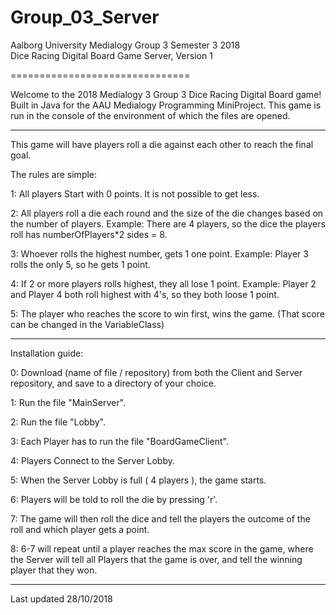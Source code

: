 # Group_03_Server

Aalborg University Medialogy Group 3 Semester 3 2018 <br /> Dice Racing Digital Board Game Server, Version 1

===============================

Welcome to the 2018 Medialogy 3 Group 3 Dice Racing Digital Board game! <br />
Built in Java for the AAU Medialogy Programming MiniProject.
This game is run in the console of the environment of which the files are opened.

------

This game will have players roll a die against each other to reach the final goal.

The rules are simple:

1: All players Start with 0 points. It is not possible to get less.

2: All players roll a die each round and the size of the die changes based on the number of players.
	Example: There are 4 players, so the dice the players roll has numberOfPlayers*2 sides = 8.
	
3: Whoever rolls the highest number, gets 1 one point.
	Example: Player 3 rolls the only 5, so he gets 1 point.
	
4: If 2 or more players rolls highest, they all lose 1 point.
	Example: Player 2 and Player 4 both roll highest with 4's, so they both loose 1 point.
	
5: The player who reaches the score to win first, wins the game. (That score can be changed in the VariableClass)

------

Installation guide:

0: Download (name of file / repository) from both the Client and Server repository, and save to a directory of your choice.

1: Run the file "MainServer".

2: Run the file "Lobby".

3: Each Player has to run the file "BoardGameClient".

4: Players Connect to the Server Lobby.

5: When the Server Lobby is full ( 4 players ), the game starts.

6: Players will be told to roll the die by pressing 'r'.

7: The game will then roll the dice and tell the players the outcome of the roll and which player gets a point.

8: 6-7 will repeat until a player reaches the max score in the game, where the Server will tell all Players that the game is over, and tell the winning player that they won.

---

Last updated 28/10/2018
